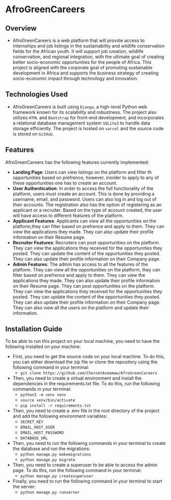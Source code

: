 # AfroGreenCareers

## Overview

- AfroGreenCareers is a web platform that will provide access to internships and job listings in the sustainability and wildlife conservation fields for the African youth. It will support job creation, wildlife conservation, and regional integration, with the ultimate goal of creating better socio-economic opportunities for the people of Africa. This project is aligned with the corporate goal of promoting sustainable development in Africa and supports the business strategy of creating socio-economic impact through technology and innovation.



## Technologies Used

- AfroGreenCareers is built using `Django`, a high-level Python web framework known for its scalability and robustness. The project also utilizes `HTML`  and `Bootstrap` for front-end development, and incorporates a relational database management system `SQLite3` to handle data storage efficiently. The project is hosted on `varcel` and the source code is stored on `GitHub`.


## Features

AfroGreenCareers has the following features currently implemented:
- **Landing Page**: Users can view listings on the platform and filter th opportunities based on prefrence, however, inorder to apply to any of these opportunities one has to create an account.
- **User Authentication**: In order to access the full functionality of the platform, users must create an account. This is done by providing a username, email, and password. Users can also log in and log out of their accounts.
The registration also has the option of registering as an applicant or a recruiter. Based on the type of account created, the user will have access to different features of the platform.
- **Applicant Features**: Applicants can view all the opportunities on the platform,they can filter based on prefrence and apply to them. They can view the applications they made. They can also update their profile information on their Resume page.
- **Recruiter Features**: Recruiters can post opportunities on the platform. They can view the applications they received for the opportunities they posted. They can update the content of the opportunities they posted. They can also update their profile information on their Company page.
- **Admin Features**: The admin has access to all the features of the platform. They can view all the opportunities on the platform, they can filter based on prefrence and apply to them. They can view the applications they made. They can also update their profile information on their Resume page. They can post opportunities on the platform. They can view the applications they received for the opportunities they posted. They can update the content of the opportunities they posted. They can also update their profile information on their Company page. They can also view all the users on the platform and update their information.


## Installation Guide

To be able to run this project on your local machine, you need to have the following installed on your machine:
- First, you need to get the source code on your local machine. To do this, you can either download the zip file or clone the repository using the following command in your terminal:
    - ```git clone https://github.com/ChernetAsmamaw/AfroGreenCareers```
- Then, you need to create a virtual environment and install the dependencies in the requirements.txt file. To do this, run the following commands in your terminal:
    - ```python3 -m venv venv```
    - ```source venv/bin/activate```
    - ```pip install -r requirements.txt```
- Then, you need to create a .env file in the root directory of the project and add the following environment variables:
    - ```SECRET_KEY```
    - ```EMAIL_HOST_USER```
    - ```EMAIL_HOST_PASSWORD```
    - ```DATABASE_URL```
- Then, you need to run the following commands in your terminal to create the database and run the migrations:
    - ```python manage.py makemigrations```
    - ```python manage.py migrate```
- Then, you need to create a superuser to be able to access the admin page. To do this, run the following command in your terminal:
    - ```python manage.py createsuperuser```
- Finally, you need to run the following command in your terminal to start the server:
    - ```python manage.py runserver```
